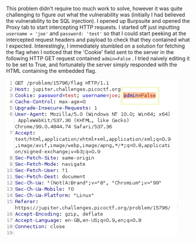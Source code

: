 This problem didn't require too much work to solve, however it was quite
challenging to figure out what the vulnerability was (initially I had believed
the vulnerability to be SQL injection). I opened up Burpsuite and opened the
Proxy tab to start intercepting HTTP requests. I started off just inputting
`username = 'joe'` and `password: 'test'` so that I could start peeking at the
intercepted request headers and payload to check that they contained what I
expected. Interestingly, I immediately stumbled on a solution for fetching the
flag when I noticed that the 'Cookie' field sent to the server in the following
HTTP GET request contained `admin=False` . I tried naively editing it to be 
set to True, and fortunately the server simply responded with the HTML
containing the embedded flag.

![get request screenshot](https://raw.githubusercontent.com/Tymotex/CTFs/master/pico/logon/get-flag-request.png)
